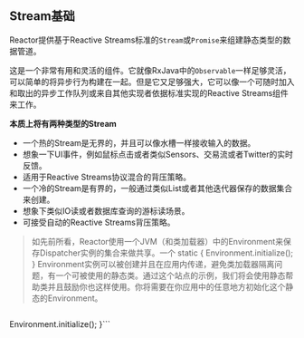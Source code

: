 
## Stream基础

Reactor提供基于Reactive Streams标准的`Stream`或`Promise`来组建静态类型的数据管道。

这是一个非常有用和灵活的组件。它就像RxJava中的`Observable`一样足够灵活，可以简单的将异步行为构建在一起。但是它又足够强大，它可以像一个可随时加入和取出的异步工作队列或来自其他实现者依据标准实现的Reactive Streams组件来工作。

**本质上将有两种类型的Stream**

* 一个热的Stream是无界的，并且可以像水槽一样接收输入的数据。
 * 想象一下UI事件，例如鼠标点击或者类似Sensors、交易流或者Twitter的实时反馈。
 * 适用于Reactive Streams协议混合的背压策略。
* 一个冷的Stream是有界的，一般通过类似List或者其他迭代器保存的数据集合来创建。
 * 想象下类似IO读或者数据库查询的游标读场景。
 * 可接受自动的Reactive Streams背压策略。

> 如先前所看，Reactor使用一个JVM（和类加载器）中的Environment来保存Dispatcher实例的集合来做共享。一个 static {
  Environment.initialize();
} Environment实例可以被创建并且在应用内传递，避免类加载器隔离问题，有一个可被使用的静态类。通过这个站点的示例，我们将会使用静态帮助类并且鼓励你也这样使用。你将需要在你应用中的任意地方初始化这个静态的Environment。

> ```static {
  Environment.initialize();
}```